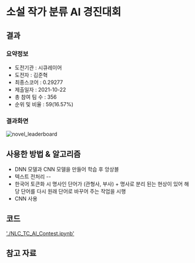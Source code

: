 # 소설 작가 분류 AI 경진대회

## 결과

### 요약정보

- 도전기관 : 시큐레이어
- 도전자 : 김준혁
- 최종스코어 : 0.29277 
- 제출일자 : 2021-10-22
- 총 참여 팀 수 : 356
- 순위 및 비율 : 59(16.57%)

### 결과화면
![novel_leaderboard](./img/novel_leaderboard.PNG)


## 사용한 방법 & 알고리즘

- DNN 모델과 CNN 모델을 만들어 학습 후 앙상블
- 텍스트 전처리
-- 
- 한국어 토큰화 시 명사인 단어가 (관형사, 부사) + 명사로 분리 된는 현상이 있어 해당 단어를 다시 원래 단어로 바꾸어 주는 작업을 시행
- CNN 사용

## 코드
['./NLC_TC_AI_Contest.ipynb'](./NLC_TC_AI_Contest.ipynb)


## 참고 자료
